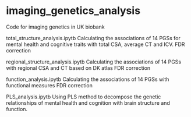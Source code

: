 # imaging_genetics_analysis
Code for imaging genetics in UK biobank

total_structure_analysis.ipytb
Calculating the associations of 14 PGSs for mental health and cognitive traits with total CSA, average CT and ICV.
FDR correction

regional_structure_analysis.ipytb
Calculating the associations of 14 PGSs with regional CSA and CT based on DK atlas
FDR correction

function_analysis.ipytb
Calculating the associations of 14 PGSs with functional measures
FDR correction

PLS_analysis.ipytb
Using PLS method to decompose the genetic relationships of mental health and cognition with brain structure and function.
